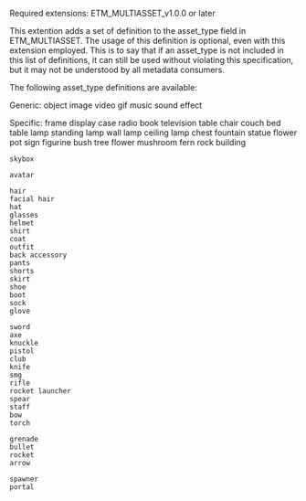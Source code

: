 Required extensions: ETM_MULTIASSET_v1.0.0 or later

This extention adds a set of definition to the asset_type field in ETM_MULTIASSET. The usage of this definition is optional, even with this extension employed. This is to say that if an asset_type is not included in this list of definitions, it can still be used without violating this specification, but it may not be understood by all metadata consumers.

The following asset_type definitions are available:

Generic:
    object
    image
    video
    gif
    music
    sound effect

Specific:
    frame
    display case
    radio
    book
    television
    table
    chair
    couch
    bed
    table lamp
    standing lamp
    wall lamp
    ceiling lamp
    chest
    fountain
    statue
    flower pot
    sign
    figurine
    bush
    tree
    flower
    mushroom
    fern
    rock
    building

    skybox

    avatar

    hair
    facial hair
    hat
    glasses
    helmet
    shirt
    coat
    outfit
    back accessory
    pants
    shorts
    skirt
    shoe
    boot
    sock
    glove

    sword
    axe
    knuckle
    pistol
    club
    knife
    smg
    rifle
    rocket launcher
    spear
    staff
    bow
    torch

    grenade
    bullet
    rocket
    arrow

    spawner
    portal
